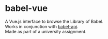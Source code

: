 # babel-vue
A Vue.js interface to browse the Library of Babel.  
Works in conjunction with [babel-api](https://github.com/17maiga/babel-api).  
Made as part of a university assignment.